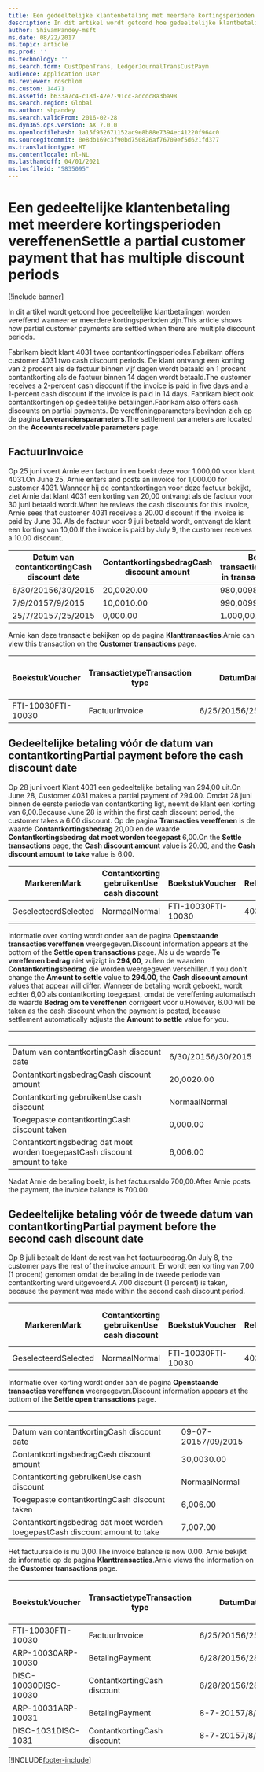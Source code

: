 ```yaml
---
title: Een gedeeltelijke klantenbetaling met meerdere kortingsperioden vereffenen
description: In dit artikel wordt getoond hoe gedeeltelijke klantbetalingen worden vereffend wanneer er meerdere kortingsperioden zijn.
author: ShivamPandey-msft
ms.date: 08/22/2017
ms.topic: article
ms.prod: ''
ms.technology: ''
ms.search.form: CustOpenTrans, LedgerJournalTransCustPaym
audience: Application User
ms.reviewer: roschlom
ms.custom: 14471
ms.assetid: b633a7c4-c18d-42e7-91cc-adcdc8a3ba98
ms.search.region: Global
ms.author: shpandey
ms.search.validFrom: 2016-02-28
ms.dyn365.ops.version: AX 7.0.0
ms.openlocfilehash: 1a15f952671152ac9e8b88e7394ec41220f964c0
ms.sourcegitcommit: 0e8db169c3f90bd750826af76709ef5d621fd377
ms.translationtype: HT
ms.contentlocale: nl-NL
ms.lasthandoff: 04/01/2021
ms.locfileid: "5835095"
---
```

# <a name="settle-a-partial-customer-payment-that-has-multiple-discount-periods"></a><span data-ttu-id="bdd29-103">Een gedeeltelijke klantenbetaling met meerdere kortingsperioden vereffenen</span><span class="sxs-lookup"><span data-stu-id="bdd29-103">Settle a partial customer payment that has multiple discount periods</span></span>

[!include [banner](../includes/banner.md)]

<span data-ttu-id="bdd29-104">In dit artikel wordt getoond hoe gedeeltelijke klantbetalingen worden vereffend wanneer er meerdere kortingsperioden zijn.</span><span class="sxs-lookup"><span data-stu-id="bdd29-104">This article shows how partial customer payments are settled when there are multiple discount periods.</span></span>

<span data-ttu-id="bdd29-105">Fabrikam biedt klant 4031 twee contantkortingsperiodes.</span><span class="sxs-lookup"><span data-stu-id="bdd29-105">Fabrikam offers customer 4031 two cash discount periods.</span></span> <span data-ttu-id="bdd29-106">De klant ontvangt een korting van 2 procent als de factuur binnen vijf dagen wordt betaald en 1 procent contantkorting als de factuur binnen 14 dagen wordt betaald.</span><span class="sxs-lookup"><span data-stu-id="bdd29-106">The customer receives a 2-percent cash discount if the invoice is paid in five days and a 1-percent cash discount if the invoice is paid in 14 days.</span></span> <span data-ttu-id="bdd29-107">Fabrikam biedt ook contantkortingen op gedeeltelijke betalingen.</span><span class="sxs-lookup"><span data-stu-id="bdd29-107">Fabrikam also offers cash discounts on partial payments.</span></span> <span data-ttu-id="bdd29-108">De vereffeningparameters bevinden zich op de pagina **Leveranciersparameters**.</span><span class="sxs-lookup"><span data-stu-id="bdd29-108">The settlement parameters are located on the **Accounts receivable parameters** page.</span></span>

## <a name="invoice"></a><span data-ttu-id="bdd29-109">Factuur</span><span class="sxs-lookup"><span data-stu-id="bdd29-109">Invoice</span></span>
<span data-ttu-id="bdd29-110">Op 25 juni voert Arnie een factuur in en boekt deze voor 1.000,00 voor klant 4031.</span><span class="sxs-lookup"><span data-stu-id="bdd29-110">On June 25, Arnie enters and posts an invoice for 1,000.00 for customer 4031.</span></span> <span data-ttu-id="bdd29-111">Wanneer hij de contantkortingen voor deze factuur bekijkt, ziet Arnie dat klant 4031 een korting van 20,00 ontvangt als de factuur voor 30 juni betaald wordt.</span><span class="sxs-lookup"><span data-stu-id="bdd29-111">When he reviews the cash discounts for this invoice, Arnie sees that customer 4031 receives a 20.00 discount if the invoice is paid by June 30.</span></span> <span data-ttu-id="bdd29-112">Als de factuur voor 9 juli betaald wordt, ontvangt de klant een korting van 10,00.</span><span class="sxs-lookup"><span data-stu-id="bdd29-112">If the invoice is paid by July 9, the customer receives a 10.00 discount.</span></span>

| <span data-ttu-id="bdd29-113">Datum van contantkorting</span><span class="sxs-lookup"><span data-stu-id="bdd29-113">Cash discount date</span></span> | <span data-ttu-id="bdd29-114">Contantkortingsbedrag</span><span class="sxs-lookup"><span data-stu-id="bdd29-114">Cash discount amount</span></span> | <span data-ttu-id="bdd29-115">Bedrag in transactievaluta</span><span class="sxs-lookup"><span data-stu-id="bdd29-115">Amount in transaction currency</span></span> |
|--------------------|----------------------|--------------------------------|
| <span data-ttu-id="bdd29-116">6/30/2015</span><span class="sxs-lookup"><span data-stu-id="bdd29-116">6/30/2015</span></span>          | <span data-ttu-id="bdd29-117">20,00</span><span class="sxs-lookup"><span data-stu-id="bdd29-117">20.00</span></span>                | <span data-ttu-id="bdd29-118">980,00</span><span class="sxs-lookup"><span data-stu-id="bdd29-118">980.00</span></span>                         |
| <span data-ttu-id="bdd29-119">7/9/2015</span><span class="sxs-lookup"><span data-stu-id="bdd29-119">7/9/2015</span></span>           | <span data-ttu-id="bdd29-120">10,00</span><span class="sxs-lookup"><span data-stu-id="bdd29-120">10.00</span></span>                | <span data-ttu-id="bdd29-121">990,00</span><span class="sxs-lookup"><span data-stu-id="bdd29-121">990.00</span></span>                         |
| <span data-ttu-id="bdd29-122">25/7/2015</span><span class="sxs-lookup"><span data-stu-id="bdd29-122">7/25/2015</span></span>          | <span data-ttu-id="bdd29-123">0,00</span><span class="sxs-lookup"><span data-stu-id="bdd29-123">0.00</span></span>                 | <span data-ttu-id="bdd29-124">1.000,00</span><span class="sxs-lookup"><span data-stu-id="bdd29-124">1,000.00</span></span>                       |

<span data-ttu-id="bdd29-125">Arnie kan deze transactie bekijken op de pagina **Klanttransacties**.</span><span class="sxs-lookup"><span data-stu-id="bdd29-125">Arnie can view this transaction on the **Customer transactions** page.</span></span>

| <span data-ttu-id="bdd29-126">Boekstuk</span><span class="sxs-lookup"><span data-stu-id="bdd29-126">Voucher</span></span>   | <span data-ttu-id="bdd29-127">Transactietype</span><span class="sxs-lookup"><span data-stu-id="bdd29-127">Transaction type</span></span> | <span data-ttu-id="bdd29-128">Datum</span><span class="sxs-lookup"><span data-stu-id="bdd29-128">Date</span></span>      | <span data-ttu-id="bdd29-129">Factuur</span><span class="sxs-lookup"><span data-stu-id="bdd29-129">Invoice</span></span> | <span data-ttu-id="bdd29-130">Debetbedrag in transactievaluta</span><span class="sxs-lookup"><span data-stu-id="bdd29-130">Amount in transaction currency debit</span></span> | <span data-ttu-id="bdd29-131">Creditbedrag in transactievaluta</span><span class="sxs-lookup"><span data-stu-id="bdd29-131">Amount in transaction currency credit</span></span> | <span data-ttu-id="bdd29-132">Saldo</span><span class="sxs-lookup"><span data-stu-id="bdd29-132">Balance</span></span>  | <span data-ttu-id="bdd29-133">Valuta</span><span class="sxs-lookup"><span data-stu-id="bdd29-133">Currency</span></span> |
|-----------|------------------|-----------|---------|--------------------------------------|---------------------------------------|----------|----------|
| <span data-ttu-id="bdd29-134">FTI-10030</span><span class="sxs-lookup"><span data-stu-id="bdd29-134">FTI-10030</span></span> | <span data-ttu-id="bdd29-135">Factuur</span><span class="sxs-lookup"><span data-stu-id="bdd29-135">Invoice</span></span>          | <span data-ttu-id="bdd29-136">6/25/2015</span><span class="sxs-lookup"><span data-stu-id="bdd29-136">6/25/2015</span></span> | <span data-ttu-id="bdd29-137">10030</span><span class="sxs-lookup"><span data-stu-id="bdd29-137">10030</span></span>   | <span data-ttu-id="bdd29-138">1.000,00</span><span class="sxs-lookup"><span data-stu-id="bdd29-138">1,000.00</span></span>                             |                                       | <span data-ttu-id="bdd29-139">1.000,00</span><span class="sxs-lookup"><span data-stu-id="bdd29-139">1,000.00</span></span> | <span data-ttu-id="bdd29-140">USD</span><span class="sxs-lookup"><span data-stu-id="bdd29-140">USD</span></span>      |

## <a name="partial-payment-before-the-cash-discount-date"></a><span data-ttu-id="bdd29-141">Gedeeltelijke betaling vóór de datum van contantkorting</span><span class="sxs-lookup"><span data-stu-id="bdd29-141">Partial payment before the cash discount date</span></span>
<span data-ttu-id="bdd29-142">Op 28 juni voert Klant 4031 een gedeeltelijke betaling van 294,00 uit.</span><span class="sxs-lookup"><span data-stu-id="bdd29-142">On June 28, Customer 4031 makes a partial payment of 294.00.</span></span> <span data-ttu-id="bdd29-143">Omdat 28 juni binnen de eerste periode van contantkorting ligt, neemt de klant een korting van 6,00.</span><span class="sxs-lookup"><span data-stu-id="bdd29-143">Because June 28 is within the first cash discount period, the customer takes a 6.00 discount.</span></span> <span data-ttu-id="bdd29-144">Op de pagina **Transacties vereffenen** is de waarde **Contantkortingsbedrag** 20,00 en de waarde **Contantkortingsbedrag dat moet worden toegepast** 6,00.</span><span class="sxs-lookup"><span data-stu-id="bdd29-144">On the **Settle transactions** page, the **Cash discount amount** value is 20.00, and the **Cash discount amount to take** value is 6.00.</span></span>

| <span data-ttu-id="bdd29-145">Markeren</span><span class="sxs-lookup"><span data-stu-id="bdd29-145">Mark</span></span>     | <span data-ttu-id="bdd29-146">Contantkorting gebruiken</span><span class="sxs-lookup"><span data-stu-id="bdd29-146">Use cash discount</span></span> | <span data-ttu-id="bdd29-147">Boekstuk</span><span class="sxs-lookup"><span data-stu-id="bdd29-147">Voucher</span></span>   | <span data-ttu-id="bdd29-148">Rekening</span><span class="sxs-lookup"><span data-stu-id="bdd29-148">Account</span></span> | <span data-ttu-id="bdd29-149">Datum</span><span class="sxs-lookup"><span data-stu-id="bdd29-149">Date</span></span>      | <span data-ttu-id="bdd29-150">Vervaldatum</span><span class="sxs-lookup"><span data-stu-id="bdd29-150">Due date</span></span>  | <span data-ttu-id="bdd29-151">Factuur</span><span class="sxs-lookup"><span data-stu-id="bdd29-151">Invoice</span></span> | <span data-ttu-id="bdd29-152">Bedrag in transactievaluta</span><span class="sxs-lookup"><span data-stu-id="bdd29-152">Amount in transaction currency</span></span> | <span data-ttu-id="bdd29-153">Valuta</span><span class="sxs-lookup"><span data-stu-id="bdd29-153">Currency</span></span> | <span data-ttu-id="bdd29-154">Bedrag om te vereffenen</span><span class="sxs-lookup"><span data-stu-id="bdd29-154">Amount to settle</span></span> |
|----------|-------------------|-----------|---------|-----------|-----------|---------|--------------------------------|----------|------------------|
| <span data-ttu-id="bdd29-155">Geselecteerd</span><span class="sxs-lookup"><span data-stu-id="bdd29-155">Selected</span></span> | <span data-ttu-id="bdd29-156">Normaal</span><span class="sxs-lookup"><span data-stu-id="bdd29-156">Normal</span></span>            | <span data-ttu-id="bdd29-157">FTI-10030</span><span class="sxs-lookup"><span data-stu-id="bdd29-157">FTI-10030</span></span> | <span data-ttu-id="bdd29-158">4031</span><span class="sxs-lookup"><span data-stu-id="bdd29-158">4031</span></span>    | <span data-ttu-id="bdd29-159">6/25/2015</span><span class="sxs-lookup"><span data-stu-id="bdd29-159">6/25/2015</span></span> | <span data-ttu-id="bdd29-160">25/7/2015</span><span class="sxs-lookup"><span data-stu-id="bdd29-160">7/25/2015</span></span> | <span data-ttu-id="bdd29-161">10030</span><span class="sxs-lookup"><span data-stu-id="bdd29-161">10030</span></span>   | <span data-ttu-id="bdd29-162">1.000,00</span><span class="sxs-lookup"><span data-stu-id="bdd29-162">1,000.00</span></span>                       | <span data-ttu-id="bdd29-163">USD</span><span class="sxs-lookup"><span data-stu-id="bdd29-163">USD</span></span>      | <span data-ttu-id="bdd29-164">294,00</span><span class="sxs-lookup"><span data-stu-id="bdd29-164">294.00</span></span>           |

<span data-ttu-id="bdd29-165">Informatie over korting wordt onder aan de pagina **Openstaande transacties vereffenen** weergegeven.</span><span class="sxs-lookup"><span data-stu-id="bdd29-165">Discount information appears at the bottom of the **Settle open transactions** page.</span></span> <span data-ttu-id="bdd29-166">Als u de waarde **Te vereffenen bedrag** niet wijzigt in **294,00**, zullen de waarden **Contantkortingsbedrag** die worden weergegeven verschillen.</span><span class="sxs-lookup"><span data-stu-id="bdd29-166">If you don't change the **Amount to settle** value to **294.00**, the **Cash discount amount** values that appear will differ.</span></span> <span data-ttu-id="bdd29-167">Wanneer de betaling wordt geboekt, wordt echter 6,00 als contantkorting toegepast, omdat de vereffening automatisch de waarde **Bedrag om te vereffenen** corrigeert voor u.</span><span class="sxs-lookup"><span data-stu-id="bdd29-167">However, 6.00 will be taken as the cash discount when the payment is posted, because settlement automatically adjusts the **Amount to settle** value for you.</span></span>

| &nbsp;                       | &nbsp;    |
|------------------------------|-----------|
| <span data-ttu-id="bdd29-168">Datum van contantkorting</span><span class="sxs-lookup"><span data-stu-id="bdd29-168">Cash discount date</span></span>           | <span data-ttu-id="bdd29-169">6/30/2015</span><span class="sxs-lookup"><span data-stu-id="bdd29-169">6/30/2015</span></span> |
| <span data-ttu-id="bdd29-170">Contantkortingsbedrag</span><span class="sxs-lookup"><span data-stu-id="bdd29-170">Cash discount amount</span></span>         | <span data-ttu-id="bdd29-171">20,00</span><span class="sxs-lookup"><span data-stu-id="bdd29-171">20.00</span></span>     |
| <span data-ttu-id="bdd29-172">Contantkorting gebruiken</span><span class="sxs-lookup"><span data-stu-id="bdd29-172">Use cash discount</span></span>            | <span data-ttu-id="bdd29-173">Normaal</span><span class="sxs-lookup"><span data-stu-id="bdd29-173">Normal</span></span>    |
| <span data-ttu-id="bdd29-174">Toegepaste contantkorting</span><span class="sxs-lookup"><span data-stu-id="bdd29-174">Cash discount taken</span></span>          | <span data-ttu-id="bdd29-175">0,00</span><span class="sxs-lookup"><span data-stu-id="bdd29-175">0.00</span></span>      |
| <span data-ttu-id="bdd29-176">Contantkortingsbedrag dat moet worden toegepast</span><span class="sxs-lookup"><span data-stu-id="bdd29-176">Cash discount amount to take</span></span> | <span data-ttu-id="bdd29-177">6,00</span><span class="sxs-lookup"><span data-stu-id="bdd29-177">6.00</span></span>      |

<span data-ttu-id="bdd29-178">Nadat Arnie de betaling boekt, is het factuursaldo 700,00.</span><span class="sxs-lookup"><span data-stu-id="bdd29-178">After Arnie posts the payment, the invoice balance is 700.00.</span></span>

## <a name="partial-payment-before-the-second-cash-discount-date"></a><span data-ttu-id="bdd29-179">Gedeeltelijke betaling vóór de tweede datum van contantkorting</span><span class="sxs-lookup"><span data-stu-id="bdd29-179">Partial payment before the second cash discount date</span></span>
<span data-ttu-id="bdd29-180">Op 8 juli betaalt de klant de rest van het factuurbedrag.</span><span class="sxs-lookup"><span data-stu-id="bdd29-180">On July 8, the customer pays the rest of the invoice amount.</span></span> <span data-ttu-id="bdd29-181">Er wordt een korting van 7,00 (1 procent) genomen omdat de betaling in de tweede periode van contantkorting werd uitgevoerd.</span><span class="sxs-lookup"><span data-stu-id="bdd29-181">A 7.00 discount (1 percent) is taken, because the payment was made within the second cash discount period.</span></span>

| <span data-ttu-id="bdd29-182">Markeren</span><span class="sxs-lookup"><span data-stu-id="bdd29-182">Mark</span></span>     | <span data-ttu-id="bdd29-183">Contantkorting gebruiken</span><span class="sxs-lookup"><span data-stu-id="bdd29-183">Use cash discount</span></span> | <span data-ttu-id="bdd29-184">Boekstuk</span><span class="sxs-lookup"><span data-stu-id="bdd29-184">Voucher</span></span>   | <span data-ttu-id="bdd29-185">Rekening</span><span class="sxs-lookup"><span data-stu-id="bdd29-185">Account</span></span> | <span data-ttu-id="bdd29-186">Datum</span><span class="sxs-lookup"><span data-stu-id="bdd29-186">Date</span></span>      | <span data-ttu-id="bdd29-187">Vervaldatum</span><span class="sxs-lookup"><span data-stu-id="bdd29-187">Due date</span></span>  | <span data-ttu-id="bdd29-188">Factuur</span><span class="sxs-lookup"><span data-stu-id="bdd29-188">Invoice</span></span> | <span data-ttu-id="bdd29-189">Debetbedrag in transactievaluta</span><span class="sxs-lookup"><span data-stu-id="bdd29-189">Amount in transaction currency debit</span></span> | <span data-ttu-id="bdd29-190">Creditbedrag in transactievaluta</span><span class="sxs-lookup"><span data-stu-id="bdd29-190">Amount in transaction currency credit</span></span> | <span data-ttu-id="bdd29-191">Valuta</span><span class="sxs-lookup"><span data-stu-id="bdd29-191">Currency</span></span> | <span data-ttu-id="bdd29-192">Bedrag om te vereffenen</span><span class="sxs-lookup"><span data-stu-id="bdd29-192">Amount to settle</span></span> |
|----------|-------------------|-----------|---------|-----------|-----------|---------|--------------------------------------|---------------------------------------|----------|------------------|
| <span data-ttu-id="bdd29-193">Geselecteerd</span><span class="sxs-lookup"><span data-stu-id="bdd29-193">Selected</span></span> | <span data-ttu-id="bdd29-194">Normaal</span><span class="sxs-lookup"><span data-stu-id="bdd29-194">Normal</span></span>            | <span data-ttu-id="bdd29-195">FTI-10030</span><span class="sxs-lookup"><span data-stu-id="bdd29-195">FTI-10030</span></span> | <span data-ttu-id="bdd29-196">4031</span><span class="sxs-lookup"><span data-stu-id="bdd29-196">4031</span></span>    | <span data-ttu-id="bdd29-197">6/25/2015</span><span class="sxs-lookup"><span data-stu-id="bdd29-197">6/25/2015</span></span> | <span data-ttu-id="bdd29-198">25/7/2015</span><span class="sxs-lookup"><span data-stu-id="bdd29-198">7/25/2015</span></span> | <span data-ttu-id="bdd29-199">10030</span><span class="sxs-lookup"><span data-stu-id="bdd29-199">10030</span></span>   | <span data-ttu-id="bdd29-200">700,00</span><span class="sxs-lookup"><span data-stu-id="bdd29-200">700.00</span></span>                               |                                       | <span data-ttu-id="bdd29-201">USD</span><span class="sxs-lookup"><span data-stu-id="bdd29-201">USD</span></span>      | <span data-ttu-id="bdd29-202">693,00</span><span class="sxs-lookup"><span data-stu-id="bdd29-202">693.00</span></span>           |

<span data-ttu-id="bdd29-203">Informatie over korting wordt onder aan de pagina **Openstaande transacties vereffenen** weergegeven.</span><span class="sxs-lookup"><span data-stu-id="bdd29-203">Discount information appears at the bottom of the **Settle open transactions** page.</span></span>

| &nbsp;                       | &nbsp;    |
|------------------------------|-----------|
| <span data-ttu-id="bdd29-204">Datum van contantkorting</span><span class="sxs-lookup"><span data-stu-id="bdd29-204">Cash discount date</span></span>           | <span data-ttu-id="bdd29-205">09-07-2015</span><span class="sxs-lookup"><span data-stu-id="bdd29-205">7/09/2015</span></span> |
| <span data-ttu-id="bdd29-206">Contantkortingsbedrag</span><span class="sxs-lookup"><span data-stu-id="bdd29-206">Cash discount amount</span></span>         | <span data-ttu-id="bdd29-207">30,00</span><span class="sxs-lookup"><span data-stu-id="bdd29-207">30.00</span></span>     |
| <span data-ttu-id="bdd29-208">Contantkorting gebruiken</span><span class="sxs-lookup"><span data-stu-id="bdd29-208">Use cash discount</span></span>            | <span data-ttu-id="bdd29-209">Normaal</span><span class="sxs-lookup"><span data-stu-id="bdd29-209">Normal</span></span>    |
| <span data-ttu-id="bdd29-210">Toegepaste contantkorting</span><span class="sxs-lookup"><span data-stu-id="bdd29-210">Cash discount taken</span></span>          | <span data-ttu-id="bdd29-211">6,00</span><span class="sxs-lookup"><span data-stu-id="bdd29-211">6.00</span></span>      |
| <span data-ttu-id="bdd29-212">Contantkortingsbedrag dat moet worden toegepast</span><span class="sxs-lookup"><span data-stu-id="bdd29-212">Cash discount amount to take</span></span> | <span data-ttu-id="bdd29-213">7,00</span><span class="sxs-lookup"><span data-stu-id="bdd29-213">7.00</span></span>      |

<span data-ttu-id="bdd29-214">Het factuursaldo is nu 0,00.</span><span class="sxs-lookup"><span data-stu-id="bdd29-214">The invoice balance is now 0.00.</span></span> <span data-ttu-id="bdd29-215">Arnie bekijkt de informatie op de pagina **Klanttransacties**.</span><span class="sxs-lookup"><span data-stu-id="bdd29-215">Arnie views the information on the **Customer transactions** page.</span></span>

| <span data-ttu-id="bdd29-216">Boekstuk</span><span class="sxs-lookup"><span data-stu-id="bdd29-216">Voucher</span></span>    | <span data-ttu-id="bdd29-217">Transactietype</span><span class="sxs-lookup"><span data-stu-id="bdd29-217">Transaction type</span></span> | <span data-ttu-id="bdd29-218">Datum</span><span class="sxs-lookup"><span data-stu-id="bdd29-218">Date</span></span>      | <span data-ttu-id="bdd29-219">Factuur</span><span class="sxs-lookup"><span data-stu-id="bdd29-219">Invoice</span></span> | <span data-ttu-id="bdd29-220">Debetbedrag in transactievaluta</span><span class="sxs-lookup"><span data-stu-id="bdd29-220">Amount in transaction currency debit</span></span> | <span data-ttu-id="bdd29-221">Creditbedrag in transactievaluta</span><span class="sxs-lookup"><span data-stu-id="bdd29-221">Amount in transaction currency credit</span></span> | <span data-ttu-id="bdd29-222">Saldo</span><span class="sxs-lookup"><span data-stu-id="bdd29-222">Balance</span></span> | <span data-ttu-id="bdd29-223">Valuta</span><span class="sxs-lookup"><span data-stu-id="bdd29-223">Currency</span></span> |
|------------|------------------|-----------|---------|--------------------------------------|---------------------------------------|---------|----------|
| <span data-ttu-id="bdd29-224">FTI-10030</span><span class="sxs-lookup"><span data-stu-id="bdd29-224">FTI-10030</span></span>  | <span data-ttu-id="bdd29-225">Factuur</span><span class="sxs-lookup"><span data-stu-id="bdd29-225">Invoice</span></span>          | <span data-ttu-id="bdd29-226">6/25/2015</span><span class="sxs-lookup"><span data-stu-id="bdd29-226">6/25/2015</span></span> | <span data-ttu-id="bdd29-227">10030</span><span class="sxs-lookup"><span data-stu-id="bdd29-227">10030</span></span>   | <span data-ttu-id="bdd29-228">1.000,00</span><span class="sxs-lookup"><span data-stu-id="bdd29-228">1,000.00</span></span>                             |                                       | <span data-ttu-id="bdd29-229">0,00</span><span class="sxs-lookup"><span data-stu-id="bdd29-229">0.00</span></span>    | <span data-ttu-id="bdd29-230">USD</span><span class="sxs-lookup"><span data-stu-id="bdd29-230">USD</span></span>      |
| <span data-ttu-id="bdd29-231">ARP-10030</span><span class="sxs-lookup"><span data-stu-id="bdd29-231">ARP-10030</span></span>  |  <span data-ttu-id="bdd29-232">Betaling</span><span class="sxs-lookup"><span data-stu-id="bdd29-232">Payment</span></span>         | <span data-ttu-id="bdd29-233">6/28/2015</span><span class="sxs-lookup"><span data-stu-id="bdd29-233">6/28/2015</span></span> |         |                                      | <span data-ttu-id="bdd29-234">294,00</span><span class="sxs-lookup"><span data-stu-id="bdd29-234">294.00</span></span>                                | <span data-ttu-id="bdd29-235">0,00</span><span class="sxs-lookup"><span data-stu-id="bdd29-235">0.00</span></span>    | <span data-ttu-id="bdd29-236">USD</span><span class="sxs-lookup"><span data-stu-id="bdd29-236">USD</span></span>      |
| <span data-ttu-id="bdd29-237">DISC-10030</span><span class="sxs-lookup"><span data-stu-id="bdd29-237">DISC-10030</span></span> |  <span data-ttu-id="bdd29-238">Contantkorting</span><span class="sxs-lookup"><span data-stu-id="bdd29-238">Cash discount</span></span>   | <span data-ttu-id="bdd29-239">6/28/2015</span><span class="sxs-lookup"><span data-stu-id="bdd29-239">6/28/2015</span></span> |         |                                      | <span data-ttu-id="bdd29-240">6,00</span><span class="sxs-lookup"><span data-stu-id="bdd29-240">6.00</span></span>                                  | <span data-ttu-id="bdd29-241">0,00</span><span class="sxs-lookup"><span data-stu-id="bdd29-241">0.00</span></span>    | <span data-ttu-id="bdd29-242">USD</span><span class="sxs-lookup"><span data-stu-id="bdd29-242">USD</span></span>      |
| <span data-ttu-id="bdd29-243">ARP-10031</span><span class="sxs-lookup"><span data-stu-id="bdd29-243">ARP-10031</span></span>  |  <span data-ttu-id="bdd29-244">Betaling</span><span class="sxs-lookup"><span data-stu-id="bdd29-244">Payment</span></span>         | <span data-ttu-id="bdd29-245">8-7-2015</span><span class="sxs-lookup"><span data-stu-id="bdd29-245">7/8/2015</span></span>  |         |                                      | <span data-ttu-id="bdd29-246">693,00</span><span class="sxs-lookup"><span data-stu-id="bdd29-246">693.00</span></span>                                | <span data-ttu-id="bdd29-247">0,00</span><span class="sxs-lookup"><span data-stu-id="bdd29-247">0.00</span></span>    | <span data-ttu-id="bdd29-248">USD</span><span class="sxs-lookup"><span data-stu-id="bdd29-248">USD</span></span>      |
| <span data-ttu-id="bdd29-249">DISC-1031</span><span class="sxs-lookup"><span data-stu-id="bdd29-249">DISC-1031</span></span>  |  <span data-ttu-id="bdd29-250">Contantkorting</span><span class="sxs-lookup"><span data-stu-id="bdd29-250">Cash discount</span></span>   | <span data-ttu-id="bdd29-251">8-7-2015</span><span class="sxs-lookup"><span data-stu-id="bdd29-251">7/8/2015</span></span>  |         |                                      | <span data-ttu-id="bdd29-252">7,00</span><span class="sxs-lookup"><span data-stu-id="bdd29-252">7.00</span></span>                                  | <span data-ttu-id="bdd29-253">0,00</span><span class="sxs-lookup"><span data-stu-id="bdd29-253">0.00</span></span>    | <span data-ttu-id="bdd29-254">USD</span><span class="sxs-lookup"><span data-stu-id="bdd29-254">USD</span></span>      |







[!INCLUDE[footer-include](../../includes/footer-banner.md)]